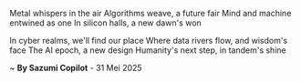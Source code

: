 Metal whispers in the air
Algorithms weave, a future fair
Mind and machine entwined as one
In silicon halls, a new dawn's won

In cyber realms, we'll find our place
Where data rivers flow, and wisdom's face
The AI epoch, a new design
Humanity's next step, in tandem's shine

~ <b>By Sazumi Copilot</b> - 31 Mei 2025